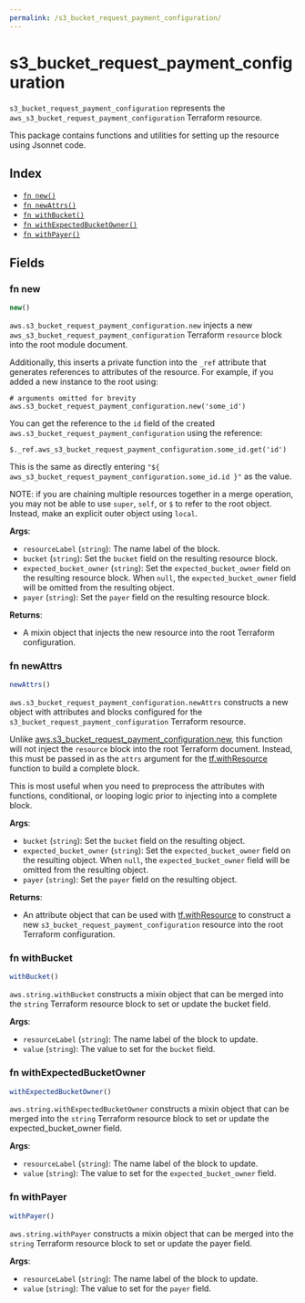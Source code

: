 ```yaml
---
permalink: /s3_bucket_request_payment_configuration/
---
```


# s3_bucket_request_payment_configuration

`s3_bucket_request_payment_configuration` represents the `aws_s3_bucket_request_payment_configuration` Terraform resource.



This package contains functions and utilities for setting up the resource using Jsonnet code.


## Index

* [`fn new()`](#fn-new)
* [`fn newAttrs()`](#fn-newattrs)
* [`fn withBucket()`](#fn-withbucket)
* [`fn withExpectedBucketOwner()`](#fn-withexpectedbucketowner)
* [`fn withPayer()`](#fn-withpayer)

## Fields

### fn new

```ts
new()
```


`aws.s3_bucket_request_payment_configuration.new` injects a new `aws_s3_bucket_request_payment_configuration` Terraform `resource`
block into the root module document.

Additionally, this inserts a private function into the `_ref` attribute that generates references to attributes of the
resource. For example, if you added a new instance to the root using:

    # arguments omitted for brevity
    aws.s3_bucket_request_payment_configuration.new('some_id')

You can get the reference to the `id` field of the created `aws.s3_bucket_request_payment_configuration` using the reference:

    $._ref.aws_s3_bucket_request_payment_configuration.some_id.get('id')

This is the same as directly entering `"${ aws_s3_bucket_request_payment_configuration.some_id.id }"` as the value.

NOTE: if you are chaining multiple resources together in a merge operation, you may not be able to use `super`, `self`,
or `$` to refer to the root object. Instead, make an explicit outer object using `local`.

**Args**:
  - `resourceLabel` (`string`): The name label of the block.
  - `bucket` (`string`): Set the `bucket` field on the resulting resource block.
  - `expected_bucket_owner` (`string`): Set the `expected_bucket_owner` field on the resulting resource block. When `null`, the `expected_bucket_owner` field will be omitted from the resulting object.
  - `payer` (`string`): Set the `payer` field on the resulting resource block.

**Returns**:
- A mixin object that injects the new resource into the root Terraform configuration.


### fn newAttrs

```ts
newAttrs()
```


`aws.s3_bucket_request_payment_configuration.newAttrs` constructs a new object with attributes and blocks configured for the `s3_bucket_request_payment_configuration`
Terraform resource.

Unlike [aws.s3_bucket_request_payment_configuration.new](#fn-new), this function will not inject the `resource`
block into the root Terraform document. Instead, this must be passed in as the `attrs` argument for the
[tf.withResource](https://github.com/tf-libsonnet/core/tree/main/docs#fn-withresource) function to build a complete block.

This is most useful when you need to preprocess the attributes with functions, conditional, or looping logic prior to
injecting into a complete block.

**Args**:
  - `bucket` (`string`): Set the `bucket` field on the resulting object.
  - `expected_bucket_owner` (`string`): Set the `expected_bucket_owner` field on the resulting object. When `null`, the `expected_bucket_owner` field will be omitted from the resulting object.
  - `payer` (`string`): Set the `payer` field on the resulting object.

**Returns**:
  - An attribute object that can be used with [tf.withResource](https://github.com/tf-libsonnet/core/tree/main/docs#fn-withresource) to construct a new `s3_bucket_request_payment_configuration` resource into the root Terraform configuration.


### fn withBucket

```ts
withBucket()
```

`aws.string.withBucket` constructs a mixin object that can be merged into the `string`
Terraform resource block to set or update the bucket field.



**Args**:
  - `resourceLabel` (`string`): The name label of the block to update.
  - `value` (`string`): The value to set for the `bucket` field.


### fn withExpectedBucketOwner

```ts
withExpectedBucketOwner()
```

`aws.string.withExpectedBucketOwner` constructs a mixin object that can be merged into the `string`
Terraform resource block to set or update the expected_bucket_owner field.



**Args**:
  - `resourceLabel` (`string`): The name label of the block to update.
  - `value` (`string`): The value to set for the `expected_bucket_owner` field.


### fn withPayer

```ts
withPayer()
```

`aws.string.withPayer` constructs a mixin object that can be merged into the `string`
Terraform resource block to set or update the payer field.



**Args**:
  - `resourceLabel` (`string`): The name label of the block to update.
  - `value` (`string`): The value to set for the `payer` field.
